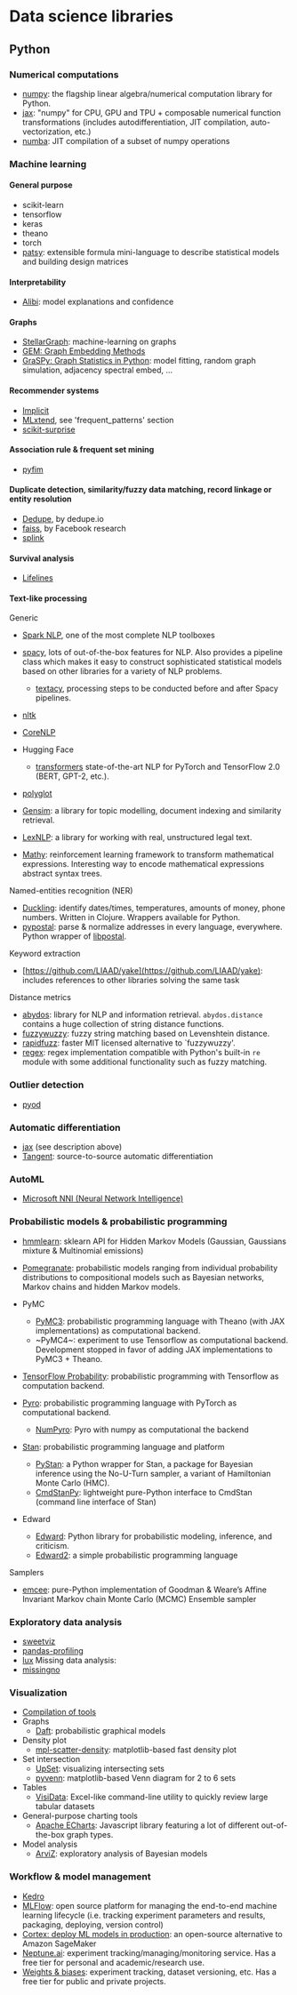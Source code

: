 # Data science libraries
## Python
### Numerical computations
- [numpy](https://numpy.org/): the flagship linear algebra/numerical computation library for Python.
- [jax](https://github.com/google/jax): "numpy" for CPU, GPU and TPU + composable numerical function transformations (includes autodifferentiation, JIT compilation, auto-vectorization, etc.)
- [numba](http://numba.pydata.org/): JIT compilation of a subset of numpy operations

### Machine learning
#### General purpose
- scikit-learn
- tensorflow
- keras
- theano
- torch
- [patsy](https://patsy.readthedocs.io/en/latest/index.html): extensible formula mini-language to describe statistical models and building design matrices

#### Interpretability
- [Alibi](https://github.com/SeldonIO/alibi): model explanations and confidence

#### Graphs
- [StellarGraph](https://github.com/stellargraph/stellargraph): machine-learning on graphs
- [GEM: Graph Embedding Methods](https://github.com/palash1992/GEM)
- [GraSPy: Graph Statistics in Python](https://graspy.neurodata.io/): model fitting, random graph simulation, adjacency spectral embed, ...

#### Recommender systems
- [Implicit](https://implicit.readthedocs.io/en/latest/index.html)
- [MLxtend](http://rasbt.github.io/mlxtend/), see 'frequent_patterns' section
- [scikit-surprise](http://surpriselib.com/)

#### Association rule & frequent set mining
- [pyfim](http://www.borgelt.net/pyfim.html)

#### Duplicate detection, similarity/fuzzy data matching, record linkage or entity resolution 
- [Dedupe](https://github.com/dedupeio/dedupe), by dedupe.io
- [faiss](https://github.com/facebookresearch/faiss), by Facebook research
- [splink](https://github.com/moj-analytical-services/splink)

#### Survival analysis
- [Lifelines](https://lifelines.readthedocs.io/en/latest/index.html)

#### Text-like processing
Generic
- [Spark NLP](https://nlp.johnsnowlabs.com/docs/en/quickstart), one of the most complete NLP toolboxes
- [spacy](https://spacy.io/), lots of out-of-the-box features for NLP. Also provides a pipeline class which makes it easy to construct sophisticated statistical models based on other libraries for a variety of NLP problems.
  - [textacy](https://github.com/chartbeat-labs/textacy), processing steps to be conducted before and after Spacy pipelines.
- [nltk](https://www.nltk.org/)
- [CoreNLP](https://stanfordnlp.github.io/CoreNLP/)
- Hugging Face
  - [transformers](https://github.com/huggingface/transformers) state-of-the-art NLP for PyTorch and TensorFlow 2.0 (BERT, GPT-2, etc.).

- [polyglot](https://github.com/aboSamoor/polyglot)
- [Gensim](https://radimrehurek.com/gensim/index.html): a library for topic modelling, document indexing and similarity retrieval.
- [LexNLP](https://lexpredict-lexnlp.readthedocs.io): a library for working with real, unstructured legal text.
- [Mathy](https://mathy.ai/): reinforcement learning framework to transform mathematical expressions. Interesting way to encode mathematical expressions abstract syntax trees.

Named-entities recognition (NER)
- [Duckling](https://duckling.wit.ai): identify dates/times, temperatures, amounts of money, phone numbers. Written in Clojure. Wrappers available for Python.
- [pypostal](https://github.com/openvenues/pypostal): parse & normalize addresses in every language, everywhere. Python wrapper of [libpostal](https://github.com/openvenues/libpostal).

Keyword extraction
- [https://github.com/LIAAD/yake](https://github.com/LIAAD/yake): includes references to other libraries solving the same task

Distance metrics
- [abydos](https://abydos.readthedocs.io/en/latest/abydos.html): library for NLP and information retrieval. `abydos.distance` contains a huge collection of string distance functions.
- [fuzzywuzzy](https://github.com/seatgeek/fuzzywuzzy): fuzzy string matching based on Levenshtein distance.
- [rapidfuzz](https://github.com/maxbachmann/rapidfuzz): faster MIT licensed alternative to `fuzzywuzzy'.
- [regex](https://bitbucket.org/mrabarnett/mrab-regex/): regex implementation compatible with Python's built-in `re` module with some additional functionality such as fuzzy matching. 

### Outlier detection
- [pyod](https://github.com/yzhao062/pyod/)

### Automatic differentiation
- [jax](https://github.com/google/jax) (see description above)
- [Tangent](https://github.com/google/tangent): source-to-source automatic differentiation

### AutoML
- [Microsoft NNI (Neural Network Intelligence)](https://github.com/microsoft/nni)

### Probabilistic models & probabilistic programming
- [hmmlearn](https://hmmlearn.readthedocs.io/en/latest/index.html): sklearn API for Hidden Markov Models (Gaussian, Gaussians mixture & Multinomial emissions) 
- [Pomegranate](https://github.com/jmschrei/pomegranate): probabilistic models ranging from individual probability distributions to compositional models such as Bayesian networks, Markov chains and hidden Markov models.

- PyMC
  - [PyMC3](https://docs.pymc.io/): probabilistic programming language with Theano (with JAX implementations) as computational backend.
  - ~PyMC4~: experiment to use Tensorflow as computational backend. Development stopped in favor of adding JAX implementations to PyMC3 + Theano.
- [TensorFlow Probability](https://www.tensorflow.org/probability): probabilistic programming with Tensorflow as computation backend.
- [Pyro](http://pyro.ai/): probabilistic programming language with PyTorch as computational backend.
  - [NumPyro](http://num.pyro.ai): Pyro with numpy as computational the backend
- [Stan](https://mc-stan.org/): probabilistic programming language and platform
  - [PyStan](https://pystan.readthedocs.io/en/latest/): a Python wrapper for Stan, a package for Bayesian inference using the No-U-Turn sampler, a variant of Hamiltonian Monte Carlo (HMC).
  - [CmdStanPy](https://pycmdstan.readthedocs.io/en/latest/): lightweight pure-Python interface to CmdStan (command line interface of Stan)
- Edward
  - [Edward](https://github.com/blei-lab/edward): Python library for probabilistic modeling, inference, and criticism. 
  - [Edward2](https://github.com/google/edward2): a simple probabilistic programming language
  
Samplers
- [emcee](https://emcee.readthedocs.io/en/stable/):  pure-Python implementation of Goodman & Weare’s Affine Invariant Markov chain Monte Carlo (MCMC) Ensemble sampler

### Exploratory data analysis
- [sweetviz](https://github.com/fbdesignpro/sweetviz)
- [pandas-profiling](https://github.com/pandas-profiling/pandas-profiling)
- [lux](https://github.com/lux-org/lux/)
Missing data analysis:
- [missingno](https://github.com/ResidentMario/missingno)

### Visualization
- [Compilation of tools](https://pyviz.org/tools.html)
- Graphs
  - [Daft](https://docs.daft-pgm.org/en/latest/): probabilistic graphical models
- Density plot
  - [mpl-scatter-density](https://github.com/astrofrog/mpl-scatter-density): matplotlib-based fast density plot
- Set intersection
  - [UpSet](https://caleydo.org/tools/upset/): visualizing intersecting sets
  - [pyvenn](https://github.com/tctianchi/pyvenn): matplotlib-based Venn diagram for 2 to 6 sets
- Tables
  - [VisiData](https://www.visidata.org/): Excel-like command-line utility to quickly review large tabular datasets
- General-purpose charting tools
  - [Apache ECharts](https://echarts.apache.org): Javascript library featuring a lot of different out-of-the-box graph types.
- Model analysis
  - [ArviZ](https://arviz-devs.github.io/arviz/index.html): exploratory analysis of Bayesian models
 
### Workflow & model management
- [Kedro](https://kedro.readthedocs.io/en/stable/)
- [MLFlow](https://mlflow.org/docs/latest/index.html): open source platform for managing the end-to-end machine learning lifecycle (i.e. tracking experiment parameters and results, packaging, deploying, version control)
- [Cortex: deploy ML models in production](https://www.cortex.dev/): an open-source alternative to Amazon SageMaker
- [Neptune.ai](https://neptune.ai/): experiment tracking/managing/monitoring service. Has a free tier for personal and academic/research use.
- [Weights & biases](https://wandb.ai/): experiment tracking, dataset versioning, etc. Has a free tier for public and private projects.



